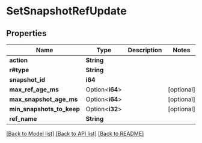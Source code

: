 <!--
  ~ Licensed to the Apache Software Foundation (ASF) under one
  ~ or more contributor license agreements.  See the NOTICE file
  ~ distributed with this work for additional information
  ~ regarding copyright ownership.  The ASF licenses this file
  ~ to you under the Apache License, Version 2.0 (the
  ~ "License"); you may not use this file except in compliance
  ~ with the License.  You may obtain a copy of the License at
  ~
  ~   http://www.apache.org/licenses/LICENSE-2.0
  ~
  ~ Unless required by applicable law or agreed to in writing,
  ~ software distributed under the License is distributed on an
  ~ "AS IS" BASIS, WITHOUT WARRANTIES OR CONDITIONS OF ANY
  ~ KIND, either express or implied.  See the License for the
  ~ specific language governing permissions and limitations
  ~ under the License.
-->

# SetSnapshotRefUpdate

## Properties

Name | Type | Description | Notes
------------ | ------------- | ------------- | -------------
**action** | **String** |  | 
**r#type** | **String** |  | 
**snapshot_id** | **i64** |  | 
**max_ref_age_ms** | Option<**i64**> |  | [optional]
**max_snapshot_age_ms** | Option<**i64**> |  | [optional]
**min_snapshots_to_keep** | Option<**i32**> |  | [optional]
**ref_name** | **String** |  | 

[[Back to Model list]](../README.md#documentation-for-models) [[Back to API list]](../README.md#documentation-for-api-endpoints) [[Back to README]](../README.md)


